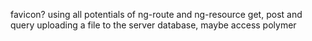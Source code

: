 favicon?
using all potentials of ng-route and ng-resource
  get, post and query
uploading a file to the server
database, maybe access
polymer